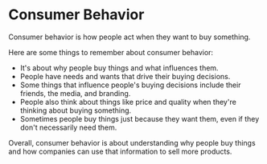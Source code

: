 # Consumer Behavior

Consumer behavior is how people act when they want to buy something.

Here are some things to remember about consumer behavior:

- It's about why people buy things and what influences them.
- People have needs and wants that drive their buying decisions.
- Some things that influence people's buying decisions include their friends, the media, and branding.
- People also think about things like price and quality when they're thinking about buying something.
- Sometimes people buy things just because they want them, even if they don't necessarily need them.

Overall, consumer behavior is about understanding why people buy things and how companies can use that information to sell more products.
